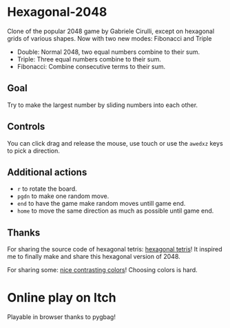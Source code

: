 # Hexagonal-2048

Clone of the popular 2048 game by Gabriele Cirulli, except on hexagonal grids of various shapes.
Now with two new modes: Fibonacci and Triple

 - Double: Normal 2048, two equal numbers combine to their sum.
 - Triple: Three equal numbers combine to their sum.
 - Fibonacci: Combine consecutive terms to their sum.

## Goal

Try to make the largest number by sliding numbers into each other.

## Controls

You can click drag and release the mouse, use touch or use the `awedxz` keys to pick a direction.

## Additional actions

 - `r` to rotate the board.
 - `pgdn` to make one random move.
 - `end` to have the game make random moves untill game end.
 - `home` to move the same direction as much as possible until game end.

## Thanks

For sharing the source code of hexagonal tetris: [hexagonal tetris](https://space-cat-atelier.itch.io/honeycomb)!
It inspired me to finally make and share this hexagonal version of 2048.

For sharing some: [nice contrasting colors](https://sashamaps.net/docs/resources/20-colors/)! Choosing colors is hard.

# Online play on Itch

Playable in browser thanks to pygbag!
